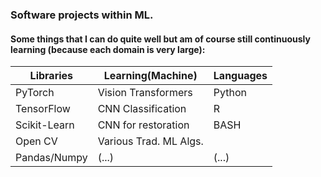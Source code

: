 ### Software projects within ML. 


#### Some things that I can do quite well but am of course still continuously learning (because each domain is very large):

|**Libraries**                  |**Learning(Machine)**        |**Languages**             |
|-------------------------------|-----------------------------|--------------------------|
|PyTorch                        |Vision Transformers          |Python                    |
|TensorFlow                     |CNN Classification           |R                         |
|Scikit-Learn                   |CNN for restoration          |BASH                      |
|Open CV                        |Various Trad. ML Algs.       |                          |
|Pandas/Numpy                   |           (...)             |          (...)           |

